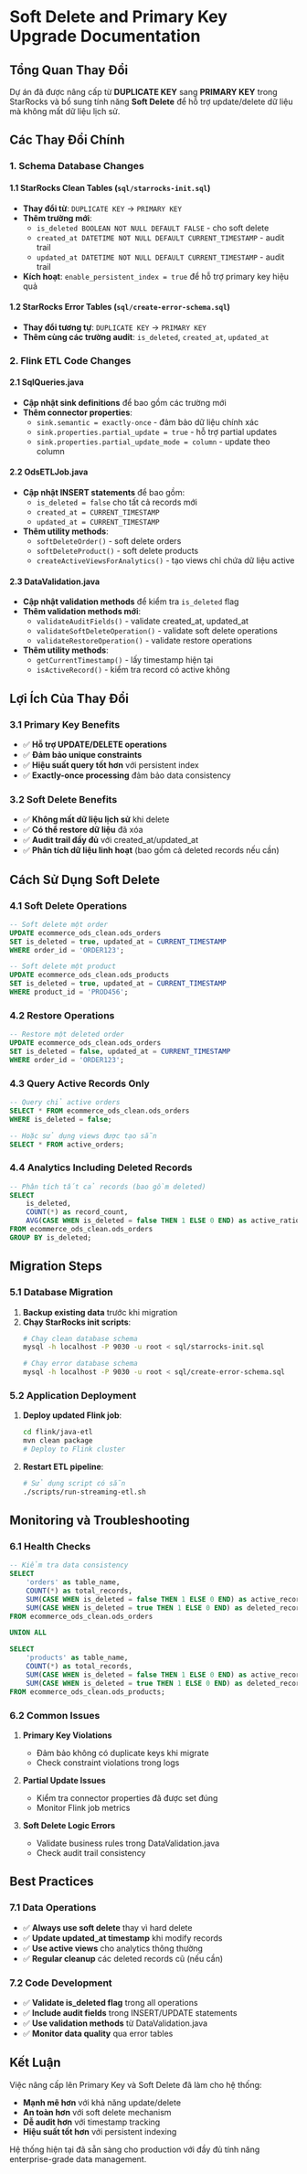 # Soft Delete and Primary Key Upgrade Documentation

## Tổng Quan Thay Đổi

Dự án đã được nâng cấp từ **DUPLICATE KEY** sang **PRIMARY KEY** trong StarRocks và bổ sung tính năng **Soft Delete** để hỗ trợ update/delete dữ liệu mà không mất dữ liệu lịch sử.

## Các Thay Đổi Chính

### 1. Schema Database Changes

#### 1.1 StarRocks Clean Tables (`sql/starrocks-init.sql`)
- **Thay đổi từ**: `DUPLICATE KEY` → `PRIMARY KEY` 
- **Thêm trường mới**:
  - `is_deleted BOOLEAN NOT NULL DEFAULT FALSE` - cho soft delete
  - `created_at DATETIME NOT NULL DEFAULT CURRENT_TIMESTAMP` - audit trail
  - `updated_at DATETIME NOT NULL DEFAULT CURRENT_TIMESTAMP` - audit trail
- **Kích hoạt**: `enable_persistent_index = true` để hỗ trợ primary key hiệu quả

#### 1.2 StarRocks Error Tables (`sql/create-error-schema.sql`)  
- **Thay đổi tương tự**: `DUPLICATE KEY` → `PRIMARY KEY`
- **Thêm cùng các trường audit**: `is_deleted`, `created_at`, `updated_at`

### 2. Flink ETL Code Changes

#### 2.1 SqlQueries.java 
- **Cập nhật sink definitions** để bao gồm các trường mới
- **Thêm connector properties**:
  - `sink.semantic = exactly-once` - đảm bảo dữ liệu chính xác
  - `sink.properties.partial_update = true` - hỗ trợ partial updates
  - `sink.properties.partial_update_mode = column` - update theo column

#### 2.2 OdsETLJob.java
- **Cập nhật INSERT statements** để bao gồm:
  - `is_deleted = false` cho tất cả records mới
  - `created_at = CURRENT_TIMESTAMP`
  - `updated_at = CURRENT_TIMESTAMP`
- **Thêm utility methods**:
  - `softDeleteOrder()` - soft delete orders
  - `softDeleteProduct()` - soft delete products  
  - `createActiveViewsForAnalytics()` - tạo views chỉ chứa dữ liệu active

#### 2.3 DataValidation.java
- **Cập nhật validation methods** để kiểm tra `is_deleted` flag
- **Thêm validation methods mới**:
  - `validateAuditFields()` - validate created_at, updated_at
  - `validateSoftDeleteOperation()` - validate soft delete operations
  - `validateRestoreOperation()` - validate restore operations
- **Thêm utility methods**:
  - `getCurrentTimestamp()` - lấy timestamp hiện tại
  - `isActiveRecord()` - kiểm tra record có active không

## Lợi Ích Của Thay Đổi

### 3.1 Primary Key Benefits
- ✅ **Hỗ trợ UPDATE/DELETE operations** 
- ✅ **Đảm bảo unique constraints**
- ✅ **Hiệu suất query tốt hơn** với persistent index
- ✅ **Exactly-once processing** đảm bảo data consistency

### 3.2 Soft Delete Benefits  
- ✅ **Không mất dữ liệu lịch sử** khi delete
- ✅ **Có thể restore dữ liệu** đã xóa
- ✅ **Audit trail đầy đủ** với created_at/updated_at
- ✅ **Phân tích dữ liệu linh hoạt** (bao gồm cả deleted records nếu cần)

## Cách Sử Dụng Soft Delete

### 4.1 Soft Delete Operations

```sql
-- Soft delete một order
UPDATE ecommerce_ods_clean.ods_orders 
SET is_deleted = true, updated_at = CURRENT_TIMESTAMP 
WHERE order_id = 'ORDER123';

-- Soft delete một product
UPDATE ecommerce_ods_clean.ods_products 
SET is_deleted = true, updated_at = CURRENT_TIMESTAMP 
WHERE product_id = 'PROD456';
```

### 4.2 Restore Operations

```sql
-- Restore một deleted order
UPDATE ecommerce_ods_clean.ods_orders 
SET is_deleted = false, updated_at = CURRENT_TIMESTAMP 
WHERE order_id = 'ORDER123';
```

### 4.3 Query Active Records Only

```sql
-- Query chỉ active orders
SELECT * FROM ecommerce_ods_clean.ods_orders 
WHERE is_deleted = false;

-- Hoặc sử dụng views được tạo sẵn
SELECT * FROM active_orders;
```

### 4.4 Analytics Including Deleted Records

```sql
-- Phân tích tất cả records (bao gồm deleted)
SELECT 
    is_deleted,
    COUNT(*) as record_count,
    AVG(CASE WHEN is_deleted = false THEN 1 ELSE 0 END) as active_ratio
FROM ecommerce_ods_clean.ods_orders
GROUP BY is_deleted;
```

## Migration Steps

### 5.1 Database Migration
1. **Backup existing data** trước khi migration
2. **Chạy StarRocks init scripts**:
   ```bash
   # Chạy clean database schema
   mysql -h localhost -P 9030 -u root < sql/starrocks-init.sql
   
   # Chạy error database schema  
   mysql -h localhost -P 9030 -u root < sql/create-error-schema.sql
   ```

### 5.2 Application Deployment
1. **Deploy updated Flink job**:
   ```bash
   cd flink/java-etl
   mvn clean package
   # Deploy to Flink cluster
   ```

2. **Restart ETL pipeline**:
   ```bash
   # Sử dụng script có sẵn
   ./scripts/run-streaming-etl.sh
   ```

## Monitoring và Troubleshooting

### 6.1 Health Checks
```sql
-- Kiểm tra data consistency
SELECT 
    'orders' as table_name,
    COUNT(*) as total_records,
    SUM(CASE WHEN is_deleted = false THEN 1 ELSE 0 END) as active_records,
    SUM(CASE WHEN is_deleted = true THEN 1 ELSE 0 END) as deleted_records
FROM ecommerce_ods_clean.ods_orders

UNION ALL

SELECT 
    'products' as table_name,
    COUNT(*) as total_records,
    SUM(CASE WHEN is_deleted = false THEN 1 ELSE 0 END) as active_records,
    SUM(CASE WHEN is_deleted = true THEN 1 ELSE 0 END) as deleted_records
FROM ecommerce_ods_clean.ods_products;
```

### 6.2 Common Issues

1. **Primary Key Violations**
   - Đảm bảo không có duplicate keys khi migrate
   - Check constraint violations trong logs

2. **Partial Update Issues**  
   - Kiểm tra connector properties đã được set đúng
   - Monitor Flink job metrics

3. **Soft Delete Logic Errors**
   - Validate business rules trong DataValidation.java
   - Check audit trail consistency

## Best Practices

### 7.1 Data Operations
- ✅ **Always use soft delete** thay vì hard delete
- ✅ **Update updated_at timestamp** khi modify records  
- ✅ **Use active views** cho analytics thông thường
- ✅ **Regular cleanup** các deleted records cũ (nếu cần)

### 7.2 Code Development
- ✅ **Validate is_deleted flag** trong all operations
- ✅ **Include audit fields** trong INSERT/UPDATE statements
- ✅ **Use validation methods** từ DataValidation.java
- ✅ **Monitor data quality** qua error tables

## Kết Luận

Việc nâng cấp lên Primary Key và Soft Delete đã làm cho hệ thống:
- **Mạnh mẽ hơn** với khả năng update/delete 
- **An toàn hơn** với soft delete mechanism
- **Dễ audit hơn** với timestamp tracking
- **Hiệu suất tốt hơn** với persistent indexing

Hệ thống hiện tại đã sẵn sàng cho production với đầy đủ tính năng enterprise-grade data management. 
